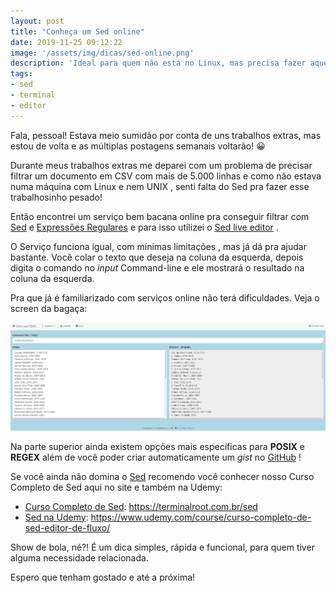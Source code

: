 ```yaml
---
layout: post
title: "Conheça um Sed online"
date: 2019-11-25 09:12:22
image: '/assets/img/dicas/sed-online.png'
description: 'Ideal para quem não está no Linux, mas precisa fazer aquela filtragem maneira! :)'
tags:
- sed
- terminal
- editor
---
```


Fala, pessoal! Estava meio sumidão por conta de uns trabalhos extras, mas estou de volta e as múltiplas postagens semanais voltarão! 😀

Durante meus trabalhos extras me deparei com um problema de precisar filtrar um documento em CSV com mais de 5.000 linhas e como não estava numa máquina com Linux e nem UNIX , senti falta do Sed pra fazer esse trabalhosinho pesado! 

Então encontrei um serviço bem bacana online pra conseguir filtrar com [Sed](https://terminalroot.com.br/sed) e [Expressões Regulares](https://terminalroot.com.br/sed) e para isso utilizei o [Sed live editor](https://sed.js.org/) .

O Serviço funciona igual, com mínimas limitações , mas já dá pra ajudar bastante. Você colar o texto que deseja na coluna da esquerda, depois digita o comando no *input* Command-line e ele mostrará o resultado na coluna da esquerda.

Pra que já é familiarizado com serviços online não terá dificuldades. Veja o screen da bagaça:

<script async src="https://pagead2.googlesyndication.com/pagead/js/adsbygoogle.js"></script>
<!-- Informat -->
<ins class="adsbygoogle"
     style="display:block"
     data-ad-client="ca-pub-2838251107855362"
     data-ad-slot="2327980059"
     data-ad-format="auto"
     data-full-width-responsive="true"></ins>
<script>
(adsbygoogle = window.adsbygoogle || []).push({});
</script>


![Sed Online](/assets/img/dicas/sed-online.png)

Na parte superior ainda existem opções mais específicas para **POSIX** e **REGEX** além de você poder criar automaticamente um *gist* no [GitHub]() !

Se você ainda não domina o [Sed](https://terminalroot.com.br/sed) recomendo você conhecer nosso Curso Completo de Sed aqui no site e também na Udemy:
+ [Curso Completo de Sed](https://terminalroot.com.br/sed): <https://terminalroot.com.br/sed>
+ [Sed na Udemy](https://www.udemy.com/course/curso-completo-de-sed-editor-de-fluxo/): <https://www.udemy.com/course/curso-completo-de-sed-editor-de-fluxo/>

Show de bola, né?! É um dica simples, rápida e funcional, para quem tiver alguma necessidade relacionada.

Espero que tenham gostado e até a próxima!
